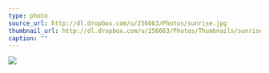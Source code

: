 ```yaml
---
type: photo
source_url: http://dl.dropbox.com/u/256663/Photos/sunrise.jpg
thumbnail_url: http://dl.dropbox.com/u/256663/Photos/Thumbnails/sunrise.jpg
caption: ""
---
```

![](http://dl.dropbox.com/u/256663/Photos/sunrise.jpg)
